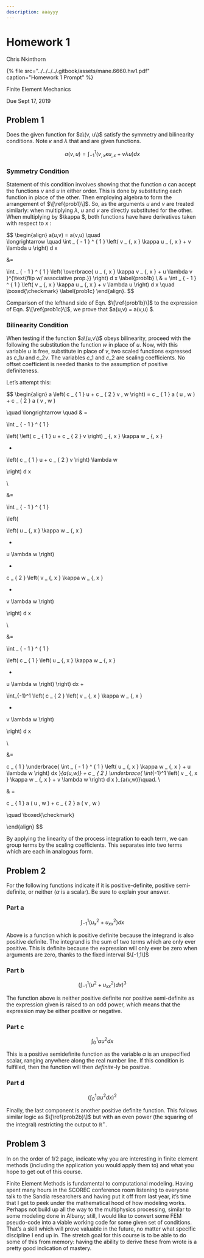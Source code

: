 ```yaml
---
description: aaayyy
---
```


# Homework 1

Chris Nkinthorn

{% file src="../../../../.gitbook/assets/mane.6660.hw1.pdf" caption="Homework 1 Prompt" %}

Finite Element Mechanics

Due Sept 17, 2019

## Problem 1

Does the given function for $a\(v, u\)$ satisfy the symmetry and bilinearity conditions. Note $\kappa$ and $\lambda$ that and are given functions.

$$
a ( v , u ) = \int _ { - 1 } ^ { 1 } \left( v _ {, x }  \kappa u _ {, x } + v \lambda u \right) d x 
\label{prob1}
$$

### Symmetry Condition

Statement of this condition involves showing that the function $a$ can accept the functions $v$ and $u$ in either order. This is done by substituting each function in place of the other. Then employing algebra to form the arrangement of $\[\ref{prob1}\]$. So, as the arguments $u$ and $v$ are treated similarly: when multiplying $\lambda$, $u$ and $v$ are directly substituted for the other. When multiplying by $\kappa $, both functions have have derivatives taken with respect to $x$ :

$$
\begin{align}
a(u,v) = a(v,u) 
\quad  
\longrightarrow 
\quad
\int _ { - 1 } ^ { 1 } \left( 
v _ {, x }  \kappa u _ {, x } + v \lambda u \right) d x 

&=

\int _ { - 1 } ^ { 1 } \left( 
\overbrace{
u _ {, x }  \kappa v _ {, x } + u \lambda v 
}^{\text{flip w/ associative prop.}}
\right) d x
\label{prob1b}
\\
& = 
\int _ { - 1 } ^ { 1 } \left( v _ {, x }  \kappa u _ {, x } + v \lambda u \right) d x \quad \boxed{\checkmark}
\label{prob1c}
\end{align}.
$$

Comparison of the lefthand side of Eqn. $\[\ref{prob1b}\]$ to the expression of Eqn. $\[\ref{prob1c}\]$, we prove that $a\(u,v\) = a\(v,u\) $.

### Bilinearity Condition

When testing if the function $a\(u,v\)$ obeys bilinearity, proceed with the following the substitution the function $w$ in place of $u$. Now, with this variable $u$ is free, substitute in place of $v$, two scaled functions expressed as $c\_1 u$ and $c\_2 v$. The variables $c\_1$ and $c\_2$ are scaling coefficients. No offset coefficient is needed thanks to the assumption of positive definiteness.

Let’s attempt this:

$$
\begin{align}
a 
\left( c _ { 1 } u + c _ { 2 } v , w \right) = c _ { 1 } a ( u , w ) + c _ { 2 } a ( v , w )

\quad \longrightarrow \quad
& = 

\int _ { - 1 } ^ { 1 } 

\left( 
\left(
c _ { 1 } u + c _ { 2 } v
\right) _ {, x }  \kappa w _ {, x } 

+ 

\left(
c _ { 1 } u + c _ { 2 } v
\right) \lambda w 

\right) d x 


\\


&= 


\int _ { - 1 } ^ { 1 } 


\left( 

\left(
u _ {, x }  \kappa w _ {, x } 

+ 

u \lambda w 
\right)

+

c _ { 2 } 
\left(
v _ {, x }  \kappa w _ {, x } 

+ 

v  \lambda w 
\right)


\right) d x 


\\

&= 


\int _ { - 1 } ^ { 1 } 

\left( 
c _ { 1 } 
\left(
u _ {, x }  \kappa w _ {, x } 

+ 

u \lambda w 
\right)
\right)
dx 
+

\int_{-1}^1
\left(
c _ { 2 } 
\left(
v _ {, x }  \kappa w _ {, x } 

+ 

v  \lambda w 
\right)


\right) d x 

\\

&= 

c _ { 1 } 
\underbrace{
\int _ { - 1 } ^ { 1 } 
\left(
u _ {, x }  \kappa w _ {, x } 
+ 
u \lambda w 
\right)
dx 
}_{a(u,w)}
+
c _ { 2 } 
\underbrace{
\int_{-1}^1
\left(
v _ {, x }  \kappa w _ {, x } 
+ 
v  \lambda w 
\right)
d x 
}_{a(v,w)}\quad.
\\

& =

c _ { 1 } a ( u , w ) + c _ { 2 } a ( v , w )

\quad \boxed{\checkmark}



\end{align}
$$

By applying the linearity of the process integration to each term, we can group terms by the scaling coefficients. This separates into two terms which are each in analogous form.

## Problem 2

For the following functions indicate if it is positive-definite, positive semi-definite, or neither \($\alpha$ is a scalar\). Be sure to explain your answer.

### Part a

$$
\int _ { - 1 } ^ { 1 } \left( u _ { x } ^ { 2 } + u _ { x x } ^ { 2 } \right) d x
$$

Above is a function which is positive definite because the integrand is also positive definite. The integrand is the sum of two terms which are only ever positive. This is definite because the expression will only ever be zero when arguments are zero, thanks to the fixed interval $\[-1,1\]$

### Part b

$$
{ \left( \int _ { - 1 } ^ { 1 } \left( u ^ { 2 } + u _ { x x } ^ { 2 } \right) d x \right) ^ { 3 } }
\label{prob2b}
$$

The function above is neither positive definite nor positive semi-definite as the expression given is raised to an odd power, which means that the expression may be either positive or negative.

### Part c

$$
{ \int _ { 0 } ^ { 1 } \alpha u ^ { 2 } d x }
$$

This is a positive semidefinite function as the variable $\alpha$ is an unspecified scalar, ranging anywhere along the real number line. If this condition is fulfilled, then the function will then _definite_-ly be positive.

### Part d

$$
{ \left( \int _ { 0 } ^ { 1 } \alpha u ^ { 2 } d x \right) ^ { 2 } }
$$

Finally, the last component is another positive definite function. This follows similar logic as $\[\ref{prob2b}\]$ but with an even power \(the squaring of the integral\) restricting the output to $\mathbb{R}^+$.

## Problem 3

In on the order of 1/2 page, indicate why you are interesting in finite element methods \(including the application you would apply them to\) and what you hope to get out of this course.

Finite Element Methods is fundamental to computational modeling. Having spent many hours in the SCOREC conference room listening to everyone talk to the Sandia researchers and having put it off from last year, it’s time that I get to peek under the mathematical hood of how modeling works. Perhaps not build up all the way to the multiphysics processing, similar to some modeling done in Albany; still, I would like to convert some FEM pseudo-code into a viable working code for some given set of conditions. That’s a skill which will prove valuable in the future, no matter what specific discipline I end up in. The stretch goal for this course is to be able to do some of this from memory: having the ability to derive these from wrote is a pretty good indication of mastery.

